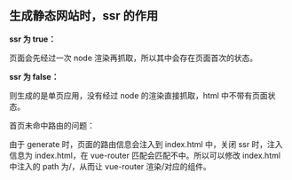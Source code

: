 ## 生成静态网站时，ssr 的作用

**ssr 为 true：**

页面会先经过一次 node 渲染再抓取，所以其中会存在页面首次的状态。

**ssr 为 false：**

则生成的是单页应用，没有经过 node 的渲染直接抓取，html 中不带有页面状态。

首页未命中路由的问题：

由于 generate 时，页面的路由信息会注入到 index.html 中，关闭 ssr 时，注入信息为 index.html，在 vue-router 匹配会匹配不中。所以可以修改 index.html 中注入的 path 为/，从而让 vue-router 渲染/对应的组件。
